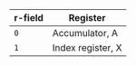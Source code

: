| **r-field** | **Register**         |
|-------------|----------------------|
| `0`         | Accumulator, A       |
| `1`         | Index register, X    |
